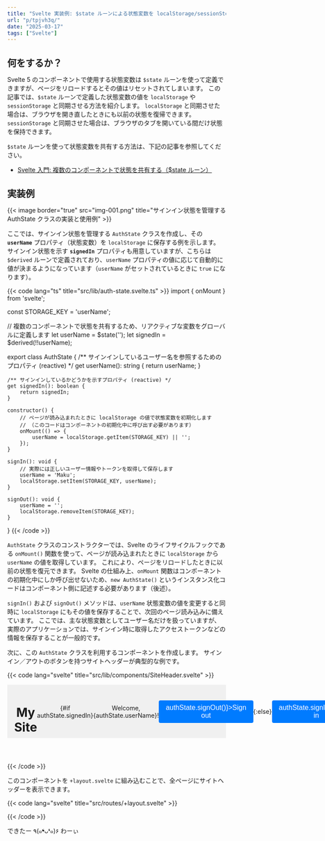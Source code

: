 ```yaml
---
title: "Svelte 実装例: $state ルーンによる状態変数を localStorage/sessionStorage と連動させる"
url: "p/tpjvh3q/"
date: "2025-03-17"
tags: ["Svelte"]
---
```


何をするか？
----

Svelte 5 のコンポーネントで使用する状態変数は `$state` ルーンを使って定義できますが、ページをリロードするとその値はリセットされてしまいます。
この記事では、`$state` ルーンで定義した状態変数の値を `localStorage` や `sessionStorage` と同期させる方法を紹介します。
`localStorage` と同期させた場合は、ブラウザを開き直したときにも以前の状態を復帰できます。
`sessionStorage` と同期させた場合は、ブラウザのタブを開いている間だけ状態を保持できます。

`$state` ルーンを使って状態変数を共有する方法は、下記の記事を参照してください。

- [Svelte 入門: 複数のコンポーネントで状態を共有する（$state ルーン）](/p/nhuh2if/)


実装例
----

{{< image border="true" src="img-001.png" title="サインイン状態を管理する AuthState クラスの実装と使用例" >}}

ここでは、サインイン状態を管理する `AuthState` クラスを作成し、その **`userName`** プロパティ（状態変数）を `localStorage` に保存する例を示します。
サインイン状態を示す **`signedIn`** プロパティも用意していますが、こちらは `$derived` ルーンで定義されており、`userName` プロパティの値に応じて自動的に値が決まるようになっています（`userName` がセットされているときに `true` になります）。

{{< code lang="ts" title="src/lib/auth-state.svelte.ts" >}}
import { onMount } from 'svelte';

const STORAGE_KEY = 'userName';

// 複数のコンポーネントで状態を共有するため、リアクティブな変数をグローバルに定義します
let userName = $state('');
let signedIn = $derived(!!userName);

export class AuthState {
	/** サインインしているユーザー名を参照するためのプロパティ (reactive) */
	get userName(): string {
		return userName;
	}

	/** サインインしているかどうかを示すプロパティ (reactive) */
	get signedIn(): boolean {
		return signedIn;
	}

	constructor() {
		// ページが読み込まれたときに localStorage の値で状態変数を初期化します
		// （このコードはコンポーネントの初期化中に呼び出す必要があります）
		onMount(() => {
			userName = localStorage.getItem(STORAGE_KEY) || '';
		});
	}

	signIn(): void {
		// 実際には正しいユーザー情報やトークンを取得して保存します
		userName = 'Maku';
		localStorage.setItem(STORAGE_KEY, userName);
	}

	signOut(): void {
		userName = '';
		localStorage.removeItem(STORAGE_KEY);
	}
}
{{< /code >}}

`AuthState` クラスのコンストラクターでは、Svelte のライフサイクルフックである `onMount()` 関数を使って、ページが読み込まれたときに `localStorage` から `userName` の値を取得しています。
これにより、ページをリロードしたときに以前の状態を復元できます。
Svelte の仕組み上、`onMount` 関数はコンポーネントの初期化中にしか呼び出せないため、`new AuthState()` というインスタンス化コードはコンポーネント側に記述する必要があります（後述）。

`signIn()` および `signOut()` メソッドは、`userName` 状態変数の値を変更すると同時に `localStorage` にもその値を保存することで、次回のページ読み込みに備えています。
ここでは、主な状態変数としてユーザー名だけを扱っていますが、実際のアプリケーションでは、サインイン時に取得したアクセストークンなどの情報を保存することが一般的です。

次に、この `AuthState` クラスを利用するコンポーネントを作成します。
サインイン／アウトのボタンを持つサイトヘッダーが典型的な例です。

{{< code lang="svelte" title="src/lib/components/SiteHeader.svelte" >}}
<script lang="ts">
	import { AuthState } from '$lib/auth-state.svelte';
	const authState = new AuthState();  // 内部で onMount フックがセットされる
</script>

<header>
	<h1>My Site</h1>
	{#if authState.signedIn}
		<div>Welcome, {authState.userName}!</div>
		<button onclick={() => authState.signOut()}>Sign out</button>
	{:else}
		<button onclick={() => authState.signIn()}>Sign in</button>
	{/if}
</header>

<style>
	* {
		margin: 0;
	}
	header {
		display: flex;
		justify-content: space-between;
		align-items: center;
		padding: 0.5rem 1rem;
		background-color: #f0f0f0;
	}
	button {
		font-size: 1rem;
		padding: 0.5rem 1rem;
		border: none;
		border-radius: 0.25rem;
		background-color: #007bff;
		color: white;
		cursor: pointer;
	}
	button:hover {
		background: #0065d8;
	}
</style>
{{< /code >}}

このコンポーネントを `+layout.svelte` に組み込むことで、全ページにサイトヘッダーを表示できます。

{{< code lang="svelte" title="src/routes/+layout.svelte" >}}
<script lang="ts">
  import SiteHeader from '$lib/components/SiteHeader.svelte';
</script>

<SiteHeader />
<slot />
{{< /code >}}

できたー ٩(๑❛ᴗ❛๑)۶ わーぃ


